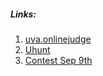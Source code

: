 ##### Links:
1. [uva.onlinejudge](https://uva.onlinejudge.org/)
2. [Uhunt](http://uhunt.felix-halim.net/)
3. [Contest Sep 9th](http://uhunt.felix-halim.net/vcontest/88fc13639e82f9900e7896714372f933)
